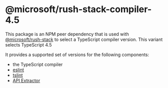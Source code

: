 # @microsoft/rush-stack-compiler-4.5

This package is an NPM peer dependency that is used with
[@microsoft/rush-stack](https://www.npmjs.com/package/@microsoft/rush-stack)
to select a TypeScript compiler version. This variant selects TypeScript 4.5

It provides a supported set of versions for the following components:

- the TypeScript compiler
- [eslint](https://eslint.org/)
- [tslint](https://github.com/palantir/tslint#readme)
- [API Extractor](https://api-extractor.com/)
